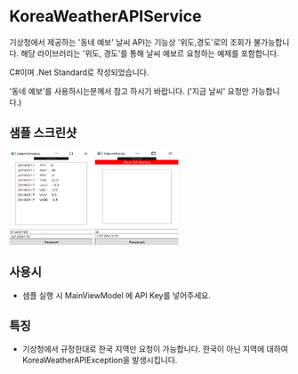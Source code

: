 # KoreaWeatherAPIService
기상청에서 제공하는 '동네 예보' 날씨 API는 기능상 '위도,경도'로의 조회가 불가능합니다.
해당 라이브러리는 '위도, 경도'를 통해 날씨 예보르 요청하는 예제를 포함합니다.

C#이며 .Net Standard로 작성되었습니다.

'동네 예보'를 사용하시는분께서 참고 하시기 바랍니다.
('지금 날씨' 요청만 가능합니다.)

## 샘플 스크린샷
<img src="/SampleScreen/scr_run.png" width="150" height="170">
<img src="/SampleScreen/scr_fail.png" width="150" height="170">


## 사용시
 - 샘플 실행 시 MainViewModel 에 API Key를 넣어주세요.
 
## 특징
 - 기상청에서 규정한대로 한국 지역만 요청이 가능합니다. 한국이 아닌 지역에 대하여 KoreaWeatherAPIException을 발생시킵니다.
